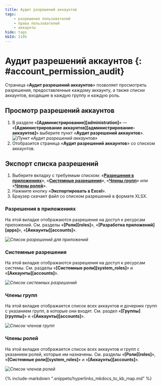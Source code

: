 ```yaml
---
title: Аудит разрешений аккаунтов
tags:
    - разрешения пользователей
    - права пользователей
    - аккаунты
hide: tags
kbId: 2195
---
```


# Аудит разрешений аккаунтов {: #account_permission_audit}

Страница «**Аудит разрешений аккаунтов**» позволяет просмотреть разрешения, предоставленные каждому аккаунту, а также списки аккаунтов, входящие в каждую группу и каждую роль.

## Просмотр разрешений аккаунтов

1. В разделе «**[Администрирование][administration]**» — «**[Администрирование аккаунтов][администрирование-аккаунтов]**» выберите пункт «**Аудит разрешений аккаунтов**».
*![Пункт «Аудит разрешений аккаунтов»](accounts_permission_audit_button.png)*
2. Отобразится страница «**Аудит разрешений аккаунтов**» со списком аккаунтов.

## Экспорт списка разрешений

1. Выберите вкладку с требуемым списком: «**[Разрешения в приложениях](#разрешения-в-приложениях)**», «**[Системные разрешения](#системные-разрешения)**», «**[Члены групп](#члены-групп)**» или «**[Члены ролей](#члены-ролей)**».
2. Нажмите кнопку «**Экспортировать в Excel**».
3. Браузер скачает файл со списком разрешений в формате XLSX.

### Разрешения в приложениях

На этой вкладке отображаются разрешения на доступ к ресурсам приложений.
См. разделы «**[Роли][roles]**», «**[Разработка приложений][apps]**», «**[Аккаунты][accounts]**».

*![Список разрешений для приложений](accounts_permission_audit_business_app.png)*

### Системные разрешения

На этой вкладке отображаются разрешения на доступ к ресурсам системы.
См. разделы «**[Системные роли][system_roles]**» и «**[Аккаунты][accounts]**».

*![Список системных разрешений](account_permission_audit_system.png)*

### Члены групп

На этой вкладке отображается список всех аккаунтов и дочерних групп с указанием групп, в которые они входят.
См. раздел «**[Группы][группы]**» и «**[Аккаунты][accounts]**».

*![Список членов групп](account_permission_audit_group_members.png)*

### Члены ролей

На этой вкладке отображается список всех аккаунтов и групп с указанием ролей, которые им назначены.
См. разделы «**[Роли][roles]**», «**[Системные роли][system_roles]**» и «**[Аккаунты][accounts]**».

*![Список членов ролей](account_permission_audit_role_members.png)*

{%
include-markdown ".snippets/hyperlinks_mkdocs_to_kb_map.md"
%}

